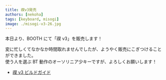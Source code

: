 ```yaml
---
title: 禊v3発売
authors: [nekoha]
tags: [keyboard, misogi]
image: ./misogi-v3-26.jpg
---
```


本日より、BOOTH にて「禊 v3」を販売します！

変に忙しくてなかなか時間取れませんでしたが、ようやく販売にこぎつけることができました。  
使う人を選ぶ BT 動作のオーソリニア少キーですが、よろしくお願いします！

<!-- more -->

- [禊 v3 ビルドガイド](/docs/build-guide/misogi-v3)
